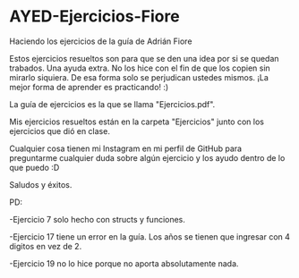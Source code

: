 # AYED-Ejercicios-Fiore
Haciendo los ejercicios de la guía de Adrián Fiore

Estos ejercicios resueltos son para que se den una idea por si se quedan trabados. Una ayuda extra. No los hice con el fin de que los copien sin mirarlo siquiera. De esa forma solo se perjudican ustedes mismos. ¡La mejor forma de aprender es practicando! :)

La guía de ejercicios es la que se llama "Ejercicios.pdf".

Mis ejercicios resueltos están en la carpeta "Ejercicios" junto con los ejercicios que dió en clase.

Cualquier cosa tienen mi Instagram en mi perfil de GitHub para preguntarme cualquier duda sobre algún ejercicio y los ayudo dentro de lo que puedo :D

Saludos y éxitos.

PD:

-Ejercicio 7 solo hecho con structs y funciones.

-Ejercicio 17 tiene un error en la guía. Los años se tienen que ingresar con 4 digitos en vez de 2.

-Ejercicio 19 no lo hice porque no aporta absolutamente nada.
